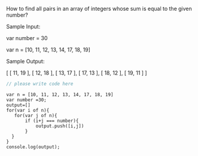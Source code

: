 How to find all pairs in an array of integers whose sum is equal to the given number?

Sample Input:

var number = 30

var n = [10, 11, 12, 13, 14, 17, 18, 19]

Sample Output:

[
  [ 11, 19 ],
  [ 12, 18 ],
  [ 13, 17 ],
  [ 17, 13 ],
  [ 18, 12 ],
  [ 19, 11 ]
]

```javascript
// please write code here
```

```solution
var n = [10, 11, 12, 13, 14, 17, 18, 19]
var number =30;
output=[]
for(var i of n){
   for(var j of n){
       if (i+j === number){
           output.push([i,j])
       }
  }
}
console.log(output);
```